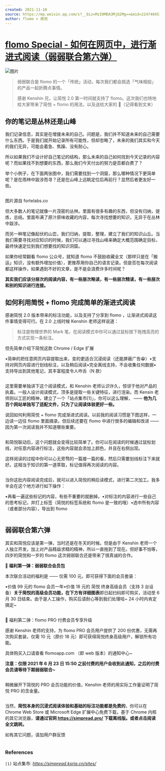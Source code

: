 ```yaml
---
created: 2021-11-10
source: https://mp.weixin.qq.com/s?__biz=MzI0MDA3MjQ2Mg==&mid=2247484513&idx=1&sn=a56b6571710147dc792d0fac60eeefe2&chksm=e9212600de56af168e5e7af15cfd061034d2d665fcdeffd39e13309a09d425c14f46692a5e35#rd
author: flomo × 简悦
---
```


# [flomo Special - 如何在网页中，进行渐进式阅读（弱弱联合第六弹）](https://mp.weixin.qq.com/s?__biz=MzI0MDA3MjQ2Mg==&mid=2247484513&idx=1&sn=a56b6571710147dc792d0fac60eeefe2&chksm=e9212600de56af168e5e7af15cfd061034d2d665fcdeffd39e13309a09d425c14f46692a5e35#rd)


![图片](https://mmbiz.qpic.cn/mmbiz_jpg/wDNLH7zcd1PaEKANPrRiclAHlPNicaR9hYyKfe6dW6RibgQpKDSmLyhMic76kyaTg8EpuO44EpUJib5t9gOGViaY5UOA/640?wx_fmt=jpeg&tp=jpeg&wxfrom=5&wx_lazy=1&wx_co=1)

> 弱弱联合是 flomo 的一个「传统」活动，每次我们都会挑选「气味相投」的产品一起折腾点事情。  
>   
> 感谢 Kenshin 兄，让简悦 2.0 第一时间就支持了 flomo。这次我们也特地给大家带来了简悦 + flomo 的用法，以及送给大家的 🎁（记得看到文末）

## **你的笔记是丛林还是山峰**

我们记录信息，其实是在增援未来的自己。问题是，我们并不知道未来的自己需要什么东西。于是我们就开始记录所有可能性，但却忽略了，未来的我们其实和今天的我们无异，可能会着急、焦躁、没有耐心。

所以如果我们不设计好自己笔记的结构，那么未来的自己如何找到今天记录的内容呢？而如果找不到想要的东西，那么我们今天付出的努力是否都白费了？

举个小例子，在下面两张图中，我们需要找到一个洞窟，那么哪种情况下更简单呢？是在雨林中跋涉而寻？还是在山峰上远眺定位后再前行？显然后者更友好一些。

![图片](data:image/gif;base64,iVBORw0KGgoAAAANSUhEUgAAAAEAAAABCAYAAAAfFcSJAAAADUlEQVQImWNgYGBgAAAABQABh6FO1AAAAABJRU5ErkJggg==)

图片源自 fortelabs.co 

但大多数人的笔记就像一片茂密的丛林。里面有很多有趣的东西，但没有归纳，提炼，总结。里面布满了原汁原味收藏的内容，每次寻找想要的知识，无异于在丛林中跋涉。

而另一种笔记像起伏的山峦，我们归纳，提取，整理，建立了我们的知识山丘。当我们需要寻找对应知识的时候，我们可以通过寻找山峰来确定大概范围确定目标，最终快速定位到我们想要找的知识洞窟。

如果你经常翻看 flomo 公众号，就知道 flomo 不鼓励收藏全文（那样只是在「搬运」知识，没有额外增加价值），更推荐用你自己的语言记录。但是否在每次阅读都这样操作，如果遇到不好的文章，是不是会浪费许多时间呢？

**其实我们应该分层次的阅读内容，有一些层次略读，有一些层次精读，有一些层次和别的知识进行连接。**

## **如何利用简悦 + flomo 完成简单的渐进式阅读**

感谢简悦 2.0 版本带来的标注功能，以及支持了分享到 flomo ，让渐进式阅读这件事情变得可行。在 2.0 上线时候 Kenshin 老师这样说道：

> 标注是物理世界的 Mark 笔，在阅读模式中你可以通过鼠标按下拖拽高亮的方式实现一条标注。

但先简单介绍下简悦这款 Chrome / Edge 扩展

•简单的把任意网页内容提取出来，变的更适合沉浸阅读（还能屏蔽广告😁）•支持对网页内容进行划线标注，以及稍后阅读•完全离线支持，不会收集任何数据•支持导出到其他笔记，其丰富程度令人咋舌（N 款）

![图片](data:image/gif;base64,iVBORw0KGgoAAAANSUhEUgAAAAEAAAABCAYAAAAfFcSJAAAADUlEQVQImWNgYGBgAAAABQABh6FO1AAAAABJRU5ErkJggg==)

这里需要单独讲下这个阅读模式，和 Kenshin 老师认识许久，惊讶于他对产品的执着。一般人设计阅读模式，顶多是提取一些关键特征，进行渲染。而 Kensin 老师则以工匠的精神，建立了一个「站点集市\[1\]」，你可以这么理解， —— **他为几百个网站单独写了适配文件，只为了让阅读体验更好一些。**

说回如何利用简悦 + flomo 完成渐进式阅读。以前我的阅读习惯是下图这样，一边读一边往 flomo 里面摘录。但后续还要在 flomo 中进行很多的编辑和改进 —— 因为第一次阅读我并不知道哪些重要。

![图片](data:image/gif;base64,iVBORw0KGgoAAAANSUhEUgAAAAEAAAABCAYAAAAfFcSJAAAADUlEQVQImWNgYGBgAAAABQABh6FO1AAAAABJRU5ErkJggg==)

和简悦联动后，这个问题就会变得比较简单了。你可以在阅读的时候通过鼠标划线，对任意内容进行标注，这些内容就会添加上颜色，并且在右侧出现。

这样阅读的过程中你可以心无旁骛的一篇接一篇的看，然后只需要划线标注下来就好。这相当于知识的第一道萃取，标记值得再次阅读的内容。

![图片](data:image/gif;base64,iVBORw0KGgoAAAANSUhEUgAAAAEAAAABCAYAAAAfFcSJAAAADUlEQVQImWNgYGBgAAAABQABh6FO1AAAAABJRU5ErkJggg==)

当你这批内容阅读完成后，就可以进入简悦的稍后读模式，进行第二次加工。我多半会在这个地方进行如下操作：

•再看一遍这些标记的内容，有些不重要的就删掉。•对标注的内容进行一些自己的思考标记，并打上标签（简悦的标签系统和 flomo 是一致的哦）•选中所有内容（或者部分内容），导出到 flomo

![图片](data:image/gif;base64,iVBORw0KGgoAAAANSUhEUgAAAAEAAAABCAYAAAAfFcSJAAAADUlEQVQImWNgYGBgAAAABQABh6FO1AAAAABJRU5ErkJggg==)

## **弱弱联合第六弹**

其实和简悦应该是第一弹，当时还是在冬天的时候。但是由于 Kenshin 老师一个人独立开发，加上对产品精益求精的精神，所以一直拖到了现在。但好事不怕等，四岁的简悦和一岁的 flomo 这次弱弱联合还是带来了很真诚的合作。

**🎁 福利第一弹：弱弱联合会员包**  

本次联合活动的福利是 —— 仅需 100 元，即可获得下面的会员套装：

•价值 99 元的 flomo 会员一年•价值 18 元的 简悦 终身高级会员（支持 3 台设备）**关于简悦的高级会员功能，在下方有详细图表**即日起扫码即可购买，活动至 6 月 30 日结束。由于是人工操作，购买后请耐心等到我们处理哈~ 24 小时内肯定搞定~  

![图片](data:image/gif;base64,iVBORw0KGgoAAAANSUhEUgAAAAEAAAABCAYAAAAfFcSJAAAADUlEQVQImWNgYGBgAAAABQABh6FO1AAAAABJRU5ErkJggg==)

  
🎁 福利第二弹：flomo PRO 付费会员专享升级

感谢 Kenshin 老师的支持，为 flomo PRO 会员用户提供了 200 份优惠，无需再次购买套装，仅需 10 元（原价 18 元）即可获得简悦终身高级用户，解锁所有功能。

具体购买入口请查看 flomoapp.com （即 web 版本）的通知中心~ 

**注意：仅限 2021 年 6 月 23 日 15:50 之前付费的用户会收到此通知，之后的付费会员请等待下期弱弱联合~**

![图片](data:image/gif;base64,iVBORw0KGgoAAAANSUhEUgAAAAEAAAABCAYAAAAfFcSJAAAADUlEQVQImWNgYGBgAAAABQABh6FO1AAAAABJRU5ErkJggg==)

稍微展开下简悦的 PRO 会员功能的价值，Kenshin 老师的用实际工作量证明了简悦 PRO 的含金量。

![图片](data:image/gif;base64,iVBORw0KGgoAAAANSUhEUgAAAAEAAAABCAYAAAAfFcSJAAAADUlEQVQImWNgYGBgAAAABQABh6FO1AAAAABJRU5ErkJggg==)

当然，**简悦本身的沉浸式阅读体验和基础的标注功能都是免费的**，你可以在 Chrome Web Store 或 Microsoft Edge 扩展中心免费下载，基于 Chrome 内核的其它浏览器，**请通过官网 https://simpread.pro/ 下载离线版。或者点击阅读全文跳转。**

如有其它问题，请加用户群反馈

![图片](data:image/gif;base64,iVBORw0KGgoAAAANSUhEUgAAAAEAAAABCAYAAAAfFcSJAAAADUlEQVQImWNgYGBgAAAABQABh6FO1AAAAABJRU5ErkJggg==)

### References

`[1]` 站点集市: _https://simpread.ksria.cn/sites/_
